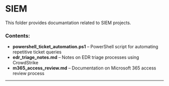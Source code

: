 # SIEM

This folder provides documantation related to SIEM projects.

### Contents:
- **powershell_ticket_automation.ps1** – PowerShell script for automating repetitive ticket queries
- **edr_triage_notes.md** – Notes on EDR triage processes using CrowdStrike
- **m365_access_review.md** – Documentation on Microsoft 365 access review process

---
